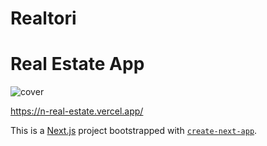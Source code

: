 # Realtori
# Real Estate App
![cover](https://user-images.githubusercontent.com/74714313/164279187-84d10b53-273d-4ba8-aa2b-980a459dc348.png)

https://n-real-estate.vercel.app/

This is a [Next.js](https://nextjs.org/) project bootstrapped with [`create-next-app`](https://github.com/vercel/next.js/tree/canary/packages/create-next-app).

